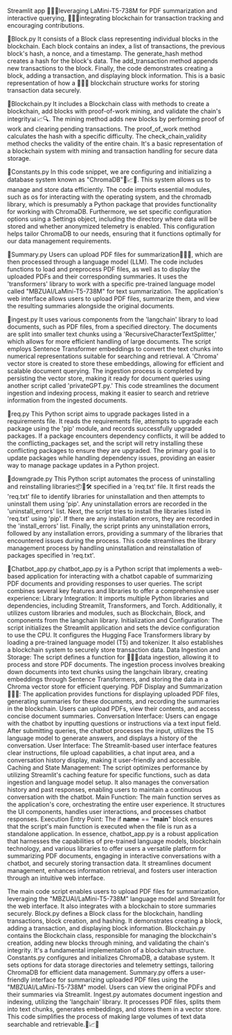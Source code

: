 Streamlit app 📄🤖💬leveraging LaMini-T5-738M for PDF summarization and interactive querying, 🚀🔗🧩integrating blockchain for transaction tracking and encouraging contributions. 

📁Block.py 
It consists of a Block class representing individual blocks in the blockchain. Each block contains an index, a list of transactions, the previous block's hash, a nonce, and a timestamp. The generate_hash method creates a hash for the block's data. The add_transaction method appends new transactions to the block. Finally, the code demonstrates creating a block, adding a transaction, and displaying block information. This is a basic representation of how a 📁🔐💼 blockchain structure works for storing transaction data securely.

📁Blockchain.py
 It includes a Blockchain class with methods to create a blockchain, add blocks with proof-of-work mining, and validate the chain's integrity📊📈🔍. The mining method adds new blocks by performing proof of work and clearing pending transactions. The proof_of_work method calculates the hash with a specific difficulty. The check_chain_validity method checks the validity of the entire chain. It's a basic representation of a blockchain system with mining and transaction handling for secure data storage.
 
 📁Constants.py
 In this code snippet, we are configuring and initializing a database system known as "ChromaDB"📂📈🔗. This system allows us to manage and store data efficiently. The code imports essential modules, such as os for interacting with the operating system, and the chromadb library, which is presumably a Python package that provides functionality for working with ChromaDB.
Furthermore, we set specific configuration options using a Settings object, including the directory where data will be stored and whether anonymized telemetry is enabled. This configuration helps tailor ChromaDB to our needs, ensuring that it functions optimally for our data management requirements.

📁Summary.py 
Users can upload PDF files for summarization📄👥💡, which are then processed through a language model (LLM). The code includes functions to load and preprocess PDF files, as well as to display the uploaded PDFs and their corresponding summaries. It uses the 'transformers' library to work with a specific pre-trained language model called "MBZUAI/LaMini-T5-738M" for text summarization. The application's web interface allows users to upload PDF files, summarize them, and view the resulting summaries alongside the original documents.

📁ingest.py 
It uses various components from the 'langchain' library to load documents, such as PDF files, from a specified directory.
The documents are split into smaller text chunks using a 'RecursiveCharacterTextSplitter,' which allows for more efficient handling of large documents.
The script employs Sentence Transformer embeddings to convert the text chunks into numerical representations suitable for searching and retrieval.
A 'Chroma' vector store is created to store these embeddings, allowing for efficient and scalable document querying.
The ingestion process is completed by persisting the vector store, making it ready for document queries using another script called 'privateGPT.py.' This code streamlines the document ingestion and indexing process, making it easier to search and retrieve information from the ingested documents.

📁req.py 
This Python script aims to upgrade packages listed in a requirements file. It reads the requirements file, attempts to upgrade each package using the 'pip' module, and records successfully upgraded packages. If a package encounters dependency conflicts, it will be added to the conflicting_packages set, and the script will retry installing these conflicting packages to ensure they are upgraded. The primary goal is to update packages while handling dependency issues, providing an easier way to manage package updates in a Python project.

📁downgrade.py 
This Python script automates the process of uninstalling and reinstalling libraries📦🔄🛠️ specified in a 'req.txt' file. It first reads the 'req.txt' file to identify libraries for uninstallation and then attempts to uninstall them using 'pip'. Any uninstallation errors are recorded in the 'uninstall_errors' list.
Next, the script tries to install the libraries listed in 'req.txt' using 'pip'. If there are any installation errors, they are recorded in the 'install_errors' list.
Finally, the script prints any uninstallation errors, followed by any installation errors, providing a summary of the libraries that encountered issues during the process. This code streamlines the library management process by handling uninstallation and reinstallation of packages specified in 'req.txt'.

📁Chatbot_app.py 
chatbot_app.py is a Python script that implements a web-based application for interacting with a chatbot capable of summarizing PDF documents and providing responses to user queries. The script combines several key features and libraries to offer a comprehensive user experience:
Library Integration: It imports multiple Python libraries and dependencies, including Streamlit, Transformers, and Torch. Additionally, it utilizes custom libraries and modules, such as Blockchain, Block, and components from the langchain library.
Initialization and Configuration: The script initializes the Streamlit application and sets the device configuration to use the CPU. It configures the Hugging Face Transformers library by loading a pre-trained language model (T5) and tokenizer. It also establishes a blockchain system to securely store transaction data.
Data Ingestion and Storage: The script defines a function for 📄👥💡data ingestion, allowing it to process and store PDF documents. The ingestion process involves breaking down documents into text chunks using the langchain library, creating embeddings through Sentence Transformers, and storing the data in a Chroma vector store for efficient querying.
PDF Display and Summarization📝👤💬: The application provides functions for displaying uploaded PDF files, generating summaries for these documents, and recording the summaries in the blockchain. Users can upload PDFs, view their contents, and access concise document summaries.
Conversation Interface: Users can engage with the chatbot by inputting questions or instructions via a text input field. After submitting queries, the chatbot processes the input, utilizes the T5 language model to generate answers, and displays a history of the conversation.
User Interface: The Streamlit-based user interface features clear instructions, file upload capabilities, a chat input area, and a conversation history display, making it user-friendly and accessible.
Caching and State Management: The script optimizes performance by utilizing Streamlit's caching feature for specific functions, such as data ingestion and language model setup. It also manages the conversation history and past responses, enabling users to maintain a continuous conversation with the chatbot.
Main Function: The main function serves as the application's core, orchestrating the entire user experience. It structures the UI components, handles user interactions, and processes chatbot responses.
Execution Entry Point: The if __name__ == "__main__" block ensures that the script's main function is executed when the file is run as a standalone application.
In essence, chatbot_app.py is a robust application that harnesses the capabilities of pre-trained language models, blockchain technology, and various libraries to offer users a versatile platform for summarizing PDF documents, engaging in interactive conversations with a chatbot, and securely storing transaction data. It streamlines document management, enhances information retrieval, and fosters user interaction through an intuitive web interface.

The main code script enables users to upload PDF files for summarization, leveraging the "MBZUAI/LaMini-T5-738M" language model and Streamlit for the web interface. It also integrates with a blockchain to store summaries securely.
Block.py defines a Block class for the blockchain, handling transactions, block creation, and hashing. It demonstrates creating a block, adding a transaction, and displaying block information.
Blockchain.py contains the Blockchain class, responsible for managing the blockchain's creation, adding new blocks through mining, and validating the chain's integrity. It's a fundamental implementation of a blockchain structure.
Constants.py configures and initializes ChromaDB, a database system. It sets options for data storage directories and telemetry settings, tailoring ChromaDB for efficient data management.
Summary.py offers a user-friendly interface for summarizing uploaded PDF files using the "MBZUAI/LaMini-T5-738M" model. Users can view the original PDFs and their summaries via Streamlit.
Ingest.py automates document ingestion and indexing, utilizing the 'langchain' library. It processes PDF files, splits them into text chunks, generates embeddings, and stores them in a vector store. This code simplifies the process of making large volumes of text data searchable and retrievable.📁📈🌐
